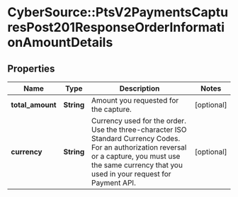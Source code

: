 # CyberSource::PtsV2PaymentsCapturesPost201ResponseOrderInformationAmountDetails

## Properties
Name | Type | Description | Notes
------------ | ------------- | ------------- | -------------
**total_amount** | **String** | Amount you requested for the capture.  | [optional] 
**currency** | **String** | Currency used for the order. Use the three-character ISO Standard Currency Codes.  For an authorization reversal or a capture, you must use the same currency that you used in your request for Payment API.  | [optional] 


